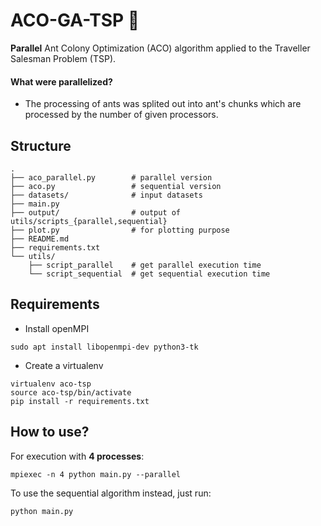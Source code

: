 # ACO-GA-TSP :ant:

**Parallel** Ant Colony Optimization (ACO) algorithm applied to the Traveller Salesman Problem (TSP).

#### What were parallelized?

- The processing of ants was splited out into ant's chunks which are processed by the number of given processors.

## Structure
```shell
.
├── aco_parallel.py        # parallel version
├── aco.py                 # sequential version
├── datasets/              # input datasets
├── main.py
├── output/                # output of utils/scripts_{parallel,sequential}
├── plot.py                # for plotting purpose
├── README.md
├── requirements.txt
└── utils/
    ├── script_parallel    # get parallel execution time 
    └── script_sequential  # get sequential execution time
```


## Requirements

- Install openMPI
```shell
sudo apt install libopenmpi-dev python3-tk
```

- Create a virtualenv
```
virtualenv aco-tsp
source aco-tsp/bin/activate
pip install -r requirements.txt
```


## How to use?

For execution with **4 processes**:
```
mpiexec -n 4 python main.py --parallel
```

To use the sequential algorithm instead, just run:
```shell
python main.py
```
